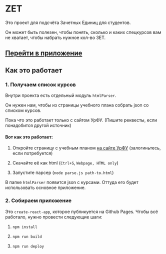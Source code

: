 # ZET

Это проект для подсчёта Зачетных Единиц для студентов.

Он может быть полезен, чтобы понять, сколько и каких спецкурсов вам не хватает, чтобы набрать нужное кол-во ЗЕТ.

## [Перейти в приложение](https://creewick.github.io/zet/)

## Как это работает

### 1. Получаем список курсов

Внутри проекта есть отдельный модуль `htmlParser`.

Он нужен нам, чтобы из страницы учебного плана собрать json со списком курсов.

Пока что это работает только с сайтом УрФУ. (Пишите реквесты, если понадобится другой источник)

#### Вот как это работает:

1. Откройте страницу с учебным планом [на сайте УрФУ](https://istudent.urfu.ru/s/curriculum/) (залогиньтесь, если потребуется)

2. Скачайте её как html (`Ctrl+S`, `Webpage, HTML only`)

3. Запустите парсер (`node parse.js path-to.html`)

В папке `htmlParser` появится json с курсами. Оттуда его будет использовать основное приложение.

### 2. Собираем приложение

Это `create-react-app`, которое публикуется на Github Pages. Чтобы всё работало, нужно провести следующие шаги:

1. `npm install`

2. `npm run build`

3. `npm run deploy`
